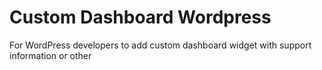 Custom Dashboard Wordpress
===================


For WordPress developers to add custom dashboard widget with support information or other

